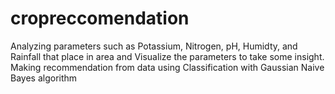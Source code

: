 # cropreccomendation

Analyzing parameters such as Potassium, Nitrogen, pH, Humidty, and Rainfall that place in
area and Visualize the parameters to take some insight. Making recommendation from data using Classification with
Gaussian Naive Bayes algorithm
